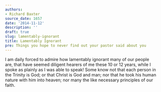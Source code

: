 ```yaml
---
authors:
- Richard Baxter
source_date: 1657
date: '2014-11-12'
description: ''
draft: true
slug: lamentably-ignorant
title: Lamentably Ignorant
pre: Things you hope to never find out your pastor said about you
---
```

I am daily forced to admire how lamentably ignorant many of our people are, that have seemed diligent hearers of me these 10 or 12 years, while I spoke as plainly as I was able to speak! Some know not that each person in the Trinity is God; or that Christ is God and man; nor that he took his human nature with him into heaven; nor many the like necessary principles of our faith.



